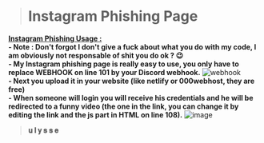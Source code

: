 > # **Instagram Phishing Page**
**<ins>Instagram Phishing Usage :</ins>**<br>
**- Note : Don't forgot I don't give a fuck about what you do with my code, I am obviously not responsable of shit you do ok ? 😉**<br>
**- My Instagram phishing page is really easy to use, you only have to replace WEBHOOK on line 101 by your Discord webhook.**
![webhook](https://user-images.githubusercontent.com/81310818/123550149-869fee00-d76c-11eb-9938-34a444eb00e1.PNG)<br>
**- Next you upload it in your website (like netlify or 000webhost, they are free)**<br>
**- When someone will login you will receive his credentials and he will be redirected to a funny video (the one in the link, you can change it by editing the link and the js part in HTML on line 108).**
![image](https://user-images.githubusercontent.com/81310818/123550314-4d1bb280-d76d-11eb-8ca0-cec48b286461.png)<br>

> **𝐮 𝐥 𝐲 𝐬 𝐬 𝐞**<br>
